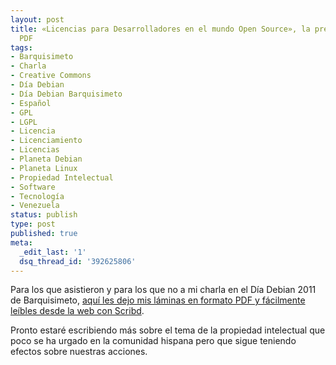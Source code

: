 ```yaml
---
layout: post
title: «Licencias para Desarrolladores en el mundo Open Source», la presentación en
  PDF
tags:
- Barquisimeto
- Charla
- Creative Commons
- Día Debian
- Día Debian Barquisimeto
- Español
- GPL
- LGPL
- Licencia
- Licenciamiento
- Licencias
- Planeta Debian
- Planeta Linux
- Propiedad Intelectual
- Software
- Tecnología
- Venezuela
status: publish
type: post
published: true
meta:
  _edit_last: '1'
  dsq_thread_id: '392625806'
---
```

Para los que asistieron y para los que no a mi charla en el Día Debian 2011 de Barquisimeto, <a href="http://www.scribd.com/doc/62788404/presentacion">aquí les dejo mis láminas en formato PDF y fácilmente leíbles desde la web con Scribd</a>.

Pronto estaré escribiendo más sobre el tema de la propiedad intelectual que poco se ha urgado en la comunidad hispana pero que sigue teniendo efectos sobre nuestras acciones.
